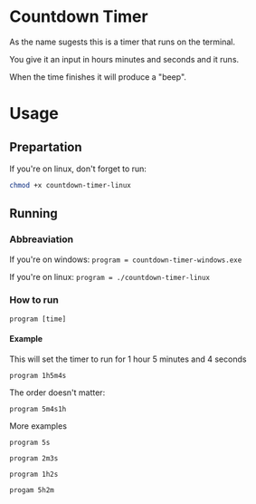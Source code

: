 # Countdown Timer

As the name sugests this is a timer that runs on the terminal.

You give it an input in hours minutes and seconds and it runs.

When the time finishes it will produce a "beep".

# Usage

## Prepartation


If you're on linux, don't forget to run:

```bash
chmod +x countdown-timer-linux
```

## Running

### Abbreaviation 

If you're on windows: `program = countdown-timer-windows.exe`

If you're on linux: `program = ./countdown-timer-linux`

### How to run

```
program [time]
```

#### Example
This will set the timer to run for 1 hour 5 minutes and 4 seconds
```
program 1h5m4s
```
The order doesn't matter:
```
program 5m4s1h
```

More examples

```
program 5s

program 2m3s

program 1h2s

progam 5h2m
```
